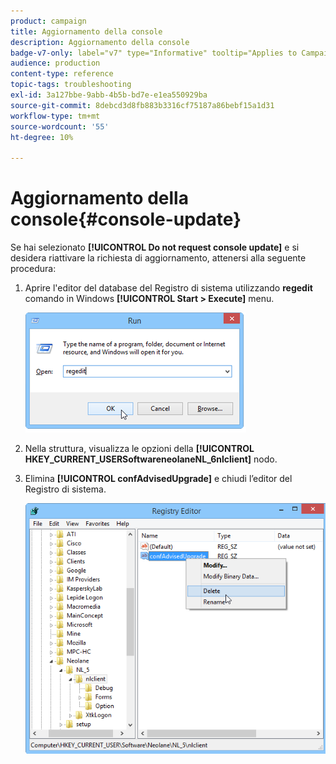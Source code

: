```yaml
---
product: campaign
title: Aggiornamento della console
description: Aggiornamento della console
badge-v7-only: label="v7" type="Informative" tooltip="Applies to Campaign Classic v7 only"
audience: production
content-type: reference
topic-tags: troubleshooting
exl-id: 3a127bbe-9abb-4b5b-bd7e-e1ea550929ba
source-git-commit: 8debcd3d8fb883b3316cf75187a86bebf15a1d31
workflow-type: tm+mt
source-wordcount: '55'
ht-degree: 10%

---
```


# Aggiornamento della console{#console-update}



Se hai selezionato **[!UICONTROL Do not request console update]** e si desidera riattivare la richiesta di aggiornamento, attenersi alla seguente procedura:

1. Aprire l&#39;editor del database del Registro di sistema utilizzando **regedit** comando in Windows **[!UICONTROL Start > Execute]** menu.

   ![](assets/ncs_console_update_1.png)

1. Nella struttura, visualizza le opzioni della **[!UICONTROL HKEY_CURRENT_USERSoftwareneolaneNL_6nlclient]** nodo.
1. Elimina **[!UICONTROL confAdvisedUpgrade]** e chiudi l’editor del Registro di sistema.

   ![](assets/ncs_console_update_2.png)
